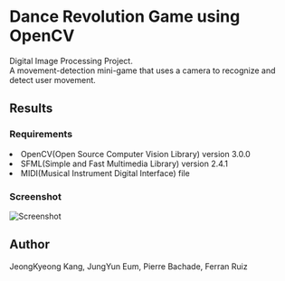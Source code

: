 # Dance Revolution Game using OpenCV

Digital Image Processing Project.<br/>
A movement-detection mini-game that uses a camera to recognize and detect user movement.


## Results


### Requirements
<li>OpenCV(Open Source Computer Vision Library) version 3.0.0</li>
<li>SFML(Simple and Fast Multimedia Library) version 2.4.1</li>
<li>MIDI(Musical Instrument Digital Interface) file</li>


### Screenshot
![Screenshot](https://github.com/jeongkyeong/dance-revolution-game-and-OpenCV/blob/master/Screenshot.png)


## Author
JeongKyeong Kang, JungYun Eum, Pierre Bachade, Ferran Ruiz
